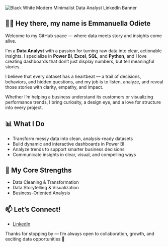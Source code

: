 ![Black   White Modern Minimalist Data Analyst LinkedIn Banner](https://github.com/user-attachments/assets/22299878-93fe-4c95-8e96-0bf8ee5e0e30)

## 👋🏽 Hey there, my name is Emmanuella Odiete

Welcome to my GitHub space — where data meets story and insights come alive.

I'm a **Data Analyst** with a passion for turning raw data into clear, actionable insights. I specialize in **Power BI**, **Excel**, **SQL**, and **Python**, and I love creating dashboards that don’t just display numbers, but tell meaningful stories.

I believe that every dataset has a heartbeat — a trail of decisions, behaviors, and hidden questions, and my job is to listen, analyze, and reveal those stories with clarity, empathy, and impact.

Whether I’m helping a business understand its customers or visualizing performance trends, I bring curiosity, a design eye, and a love for structure into every project.

## 📊 What I Do
- Transform messy data into clean, analysis-ready datasets  
- Build dynamic and interactive dashboards in Power BI  
- Analyze trends to support smarter business decisions  
- Communicate insights in clear, visual, and compelling ways

## 🧠 My Core Strengths
- Data Cleaning & Transformation  
- Data Storytelling & Visualization  
- Business-Oriented Analysis  

## 📫 Let’s Connect!
- [LinkedIn](https://www.linkedin.com/in/emmanuella-odiete-3638671a5/)

Thanks for stopping by — I’m always open to collaboration, growth, and exciting data opportunities 🚀
